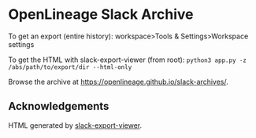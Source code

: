 # OpenLineage Slack Archive

To get an export (entire history): workspace>Tools & Settings>Workspace settings

To get the HTML with slack-export-viewer (from root): `python3 app.py -z /abs/path/to/export/dir --html-only`

Browse the archive at https://openlineage.github.io/slack-archives/.

## Acknowledgements

HTML generated by [slack-export-viewer](https://github.com/hfaran/slack-export-viewer).
